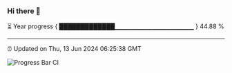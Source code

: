 ### Hi there 👋

⏳ Year progress { █████████████▁▁▁▁▁▁▁▁▁▁▁▁▁▁▁▁▁ } 44.88 %

---

⏰ Updated on Thu, 13 Jun 2024 06:25:38 GMT

![Progress Bar CI](https://github.com/ZhaoGui/ZhaoGui/workflows/Progress%20Bar%20CI/badge.svg)
